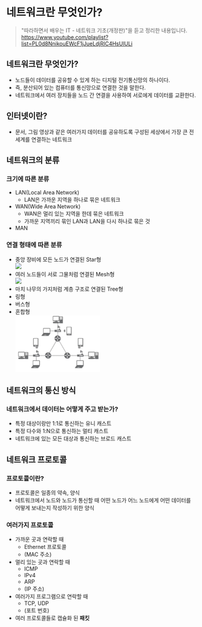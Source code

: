 # 네트워크란 무엇인가?

> "따라하면서 배우는 IT - 네트워크 기초(개정판)"을 듣고 정리한 내용입니다.
> https://www.youtube.com/playlist?list=PL0d8NnikouEWcF1jJueLdjRIC4HsUlULi

## 네트워크란 무엇인가?
- 노드들이 데이터를 공유할 수 있게 하는 디지털 전기통신망의 하나이다.
- 즉, 분산되어 있는 컴퓨터를 통신망으로 연결한 것을 말한다.
- 네트워크에서 여러 장치들을 노드 간 연결을 사용하여 서로에게 데이터를 교환한다.

## 인터넷이란?
- 문서, 그림 영상과 같은 여러가지 데이터를 공유하도록 구성된 세상에서 가장 큰 전세계를 연결하는 네트워크

## 네트워크의 분류
### 크기에 따른 분류
- LAN(Local Area Network)
    - LAN은 가까운 지역을 하나로 묶은 네트워크
- WAN(Wide Area Network)
    - WAN은 멀리 있는 지역을 한데 묶은 네트워크
    - 가까운 지역끼리 묶인 LAN과 LAN을 다시 하나로 묶은 것
- MAN

### 연결 형태에 따른 분류
- 중앙 장비에 모든 노드가 연결된 Star형
    <br><img src="./img/1_Star형.PNG" height="150px">
- 여러 노드들이 서로 그물처럼 연결된 Mesh형
    <br><img src="./img/1_Mesh형.PNG" height="150px">
- 마치 나무의 가지처럼 계층 구조로 연결된 Tree형
- 링형
- 버스형
- 혼합형
    <br><img src="./img/1_혼합형.PNG" height="150px">

## 네트워크의 통신 방식
### 네트워크에서 데이터는 어떻게 주고 받는가?
- 특정 대상이랑만 1:1로 통신하는 유니 캐스트
- 특정 다수와 1:N으로 통신하는 멀티 캐스트
- 네트워크에 있는 모든 대상과 통신하는 브로드 캐스트

## 네트워크 프로토콜
### 프로토콜이란?
- 프로토콜은 일종의 약속, 양식
- 네트워크에서 노드와 노드가 통신할 때 어떤 노드가 어느 노드에게 어떤 데이터를 어떻게 보내는지 작성하기 위한 양식

### 여러가지 프로토콜
- 가까운 곳과 연락할 때
    - Ethernet 프로토콜
    - (MAC 주소)
- 멀리 있는 곳과 연락할 때
    - ICMP
    - IPv4
    - ARP
    - (IP 주소)
- 여러가지 프로그램으로 연락할 때
    - TCP, UDP
    - (포트 번호)
- 여러 프로토콜들로 캡슐화 된 <b>패킷</b>
